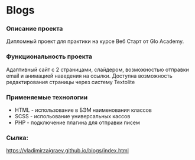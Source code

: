 # Blogs

### Описание проекта
Дипломный проект для практики на курсе Веб Старт от Glo Academy. 

### Функциональность проекта
Адаптивный сайт с 2 страницами, слайдером, возможностью отправки email и анимацией наведения на ссылки. 
Доступна возможность редактирования страницы через систему Textolite 

### Применяемые технологии
* HTML - использование в БЭМ наименования классов
* SCSS - испольование универсальных кассов
* PHP - подключение плагина для отправки писем

### Сылка: 
https://vladimirzaigraev.github.io/blogs/index.html
